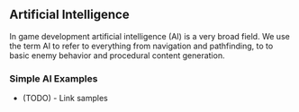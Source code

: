 ## Artificial Intelligence

In game development artificial intelligence (AI) is a very broad field. We use the term AI to refer to everything from navigation and pathfinding, to to basic enemy behavior and procedural content generation. 


### Simple AI Examples



*  (TODO) - Link samples

 

 